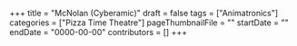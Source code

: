 +++
title = "McNolan (Cyberamic)"
draft = false
tags = ["Animatronics"]
categories = ["Pizza Time Theatre"]
pageThumbnailFile = ""
startDate = ""
endDate = "0000-00-00"
contributors = []
+++
